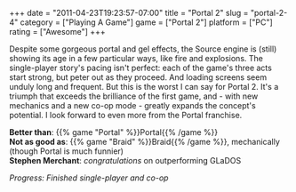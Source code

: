 +++
date = "2011-04-23T19:23:57-07:00"
title = "Portal 2"
slug = "portal-2-4"
category = ["Playing A Game"]
game = ["Portal 2"]
platform = ["PC"]
rating = ["Awesome"]
+++

Despite some gorgeous portal and gel effects, the Source engine is (still) showing its age in a few particular ways, like fire and explosions.  The single-player story's pacing isn't perfect: each of the game's three acts start strong, but peter out as they proceed.  And loading screens seem unduly long and frequent.  But this is the worst I can say for Portal 2.  It's a triumph that exceeds the brilliance of the first game, and - with new mechanics and a new co-op mode - greatly expands the concept's potential.  I look forward to even more from the Portal franchise.

<b>Better than</b>: {{% game "Portal" %}}Portal{{% /game %}}  
<b>Not as good as</b>: {{% game "Braid" %}}Braid{{% /game %}}, mechanically (though Portal is much funnier)  
<b>Stephen Merchant</b>: <i>congratulations</i> on outperforming GLaDOS

<i>Progress: Finished single-player and co-op</i>